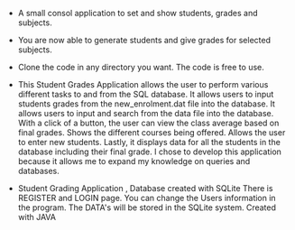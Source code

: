 - A small consol application to set and show students, grades and subjects.
- You are now able to generate students and give grades for selected subjects.

- Clone the code in any directory you want. The code is free to use.
- This Student Grades Application allows the user to perform various different tasks to and from the SQL database. It allows users to input students grades from the new_enrolment.dat file into the database. It allows users to input and search from the data file into the database. With a click of a button, the user can view the class average based on final grades. Shows the different courses being offered. Allows the user to enter new students. Lastly, it displays data for all the students in the database including their final grade. I chose to develop this application because it allows me to expand my knowledge on queries and databases.
- Student Grading Application , Database created with SQLite There is REGISTER and LOGIN page. You can change the Users information in the program. The DATA's will be stored in the SQLite system. Created with JAVA

